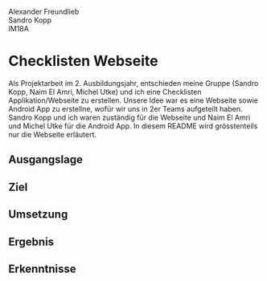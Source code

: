 Alexander Freundlieb<br>
Sandro Kopp<br>
IM18A


# Checklisten Webseite

Als Projektarbeit im 2. Ausbildungsjahr, entschieden meine Gruppe (Sandro Kopp, Naim El Amri, Michel Utke) und ich eine Checklisten Applikation/Webseite zu erstellen. Unsere Idee war es eine Webseite sowie Android App zu erstellne, wofür wir uns in 2er Teams aufgeteilt haben. Sandro Kopp und ich waren zuständig für die Webseite und Naim El Amri und Michel Utke für die Android App. In diesem README wird grösstenteils nur die Webseite erläutert.

## Ausgangslage



## Ziel



## Umsetzung



## Ergebnis



## Erkenntnisse

